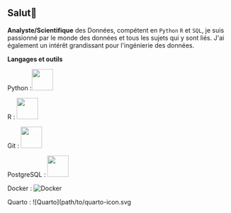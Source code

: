 ## Salut👋

<!--
**nazif96/Nazif96** is a ✨ _special_ ✨ repository because its `README.md` (this file) appears on your GitHub profile.

Here are some ideas to get you started:

- 🔭 I’m currently working on ...
- 🌱 I’m currently learning ...
- 👯 I’m looking to collaborate on ...
- 🤔 I’m looking for help with ...
- 💬 Ask me about ...
- 📫 How to reach me: ...
- 😄 Pronouns: ...
- ⚡ Fun fact: ...
-->

**Analyste/Scientifique** des Données, compétent en `Python` `R` et `SQL`, je suis passionné par le monde des données et tous les sujets qui y sont liés.
J'ai également un intérêt grandissant pour l'ingénierie des données. 

**Langages et outils**

Python  :<img src="https://img.icons8.com/color/480/null/python--v1.png" width="48" height="48">

R :  <img src="https://img.icons8.com/fluency/480/null/r-project.png" width="48" height="48">

Git : <img src="https://img.icons8.com/color/480/null/git.png" width="48" height="48">

PostgreSQL : <img src="https://img.icons8.com/color/480/null/postgreesql.png" width="48" height="48">

Docker : ![Docker](path/to/docker-icon.svg)

Quarto :  ![Quarto](path/to/quarto-icon.svg






